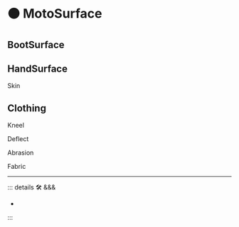 
# 🟠 <move>MotoSurface</move>

## BootSurface

## HandSurface

Skin

## Clothing

Kneel

Deflect

Abrasion

Fabric

---

<!-- =================================================== -->
<!-- =================================================== -->
<!-- =================================================== -->
<!-- =================================================== -->
<!-- =================================================== -->
::: details 🛠 <dev>&&&</dev>

-

:::

